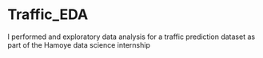 # Traffic_EDA
I performed and exploratory data analysis for a traffic prediction dataset as part of the Hamoye data science internship
